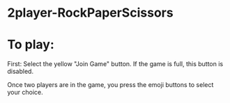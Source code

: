 # 2player-RockPaperScissors


# To play:
First: Select the yellow "Join Game" button. If the game is full, this button is disabled.

Once two players are in the game, you press the emoji buttons to select your choice.
